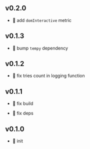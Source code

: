 ## v0.2.0

* 🌱 add `domInteractive` metric

## v0.1.3

* 🐞 bump `tempy` dependency

## v0.1.2

* 🐞 fix tries count in logging function

## v0.1.1

* 🐞 fix build

* 🐞 fix deps

## v0.1.0

* 🐣 init
